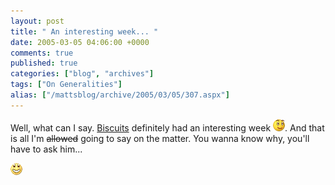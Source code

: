 ```yaml
---
layout: post
title: " An interesting week... "
date: 2005-03-05 04:06:00 +0000
comments: true
published: true
categories: ["blog", "archives"]
tags: ["On Generalities"]
alias: ["/mattsblog/archive/2005/03/05/307.aspx"]
---
```

<!-- more -->

<P>Well, what can I say. <A href="http://biscuit-rant.blogspot.com">Biscuits</A> definitely had an interesting week <IMG alt=;) class="emoticon" src="/images/emotions/emotion-5.gif" border=0>. And that is all I'm <STRIKE>allowed</STRIKE> going to say on the matter. You wanna know why, you'll have to ask him...</P>
 <P><IMG alt=":D" class="emoticon" src="/images/emotions/emotion-2.gif" border=0></P>
